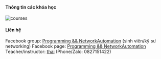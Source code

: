 #### Thông tin các khóa học
![courses](https://scontent.fsgn2-4.fna.fbcdn.net/v/t39.30808-6/212284201_1269831546808559_643779465841690736_n.jpg?_nc_cat=101&ccb=1-4&_nc_sid=825194&_nc_ohc=Uk3zzxr8GmMAX-4lXJG&_nc_ht=scontent.fsgn2-4.fna&oh=6fea01849efb530ce1c0392d8f088fef&oe=611B9884)                
          

#### Liên hệ
Facebook group: [Programming && NetworkAutomation](https://www.facebook.com/groups/programmingna2001/) (sinh viên/kỹ sư networking)
Facebook page: [Programming && NetworkAutomation](https://www.facebook.com/programmingna2001/)                  
Teacher/instructor: [thai](https://www.facebook.com/thaiquocvo2001) (Phone/Zalo: 0827151422)                                      
